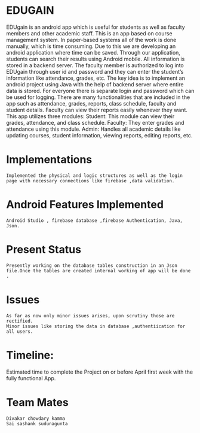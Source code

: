 # EDUGAIN

EDUgain is an android app which is useful for students as well as faculty members and other academic staff. This is an app based on course management system. In paper-based systems all of the work is done manually, which is time consuming. Due to this we are developing an android application where time can be saved. Through our application, students can search their results using Android mobile. All information is stored in a backend server. The faculty member is authorized to log into EDUgain through user id and password and they can enter the student’s information like attendance, grades, etc. The key idea is to implement an android project using Java with the help of backend server where entire data is stored. For everyone there is separate login and password which can be used for logging. There are many functionalities that are included in the app such as attendance, grades, reports, class schedule, faculty and student details. Faculty can view their reports easily whenever they want. This app utilizes three modules:
Student: This module can view their grades, attendance, and class schedule.
Faculty: They enter grades and attendance using this module.
Admin: Handles all academic details like updating courses, student information, viewing reports, editing reports, etc.


# Implementations 
    Implemented the physical and logic structures as well as the login page with necessary connections like firebase ,data validation.
    
# Android Features Implemented
    Android Studio , firebase database ,firebase Authentication, Java, Json.
    
# Present Status
    Presently working on the database tables construction in an Json file.Once the tables are created internal working of app will be done .
    
# Issues 
    As far as now only minor issues arises, upon scrutiny those are rectified.
    Minor issues like storing the data in database ,authentiication for all users.
    
# Timeline:
  Estimated time to complete the Project on or before April first week with the fully functional App. 
  
# Team Mates
    Divakar chowdary kamma
    Sai sashank sudunagunta
  

